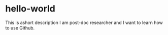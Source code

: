 # hello-world
This is ashort description
I am post-doc researcher and I want to learn how to use Github.
